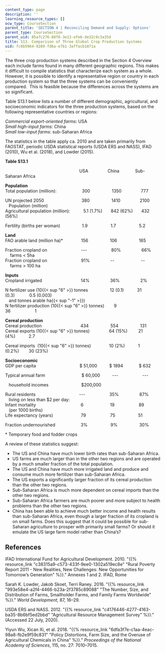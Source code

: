 ```yaml
---
content_type: page
description: ''
learning_resource_types: []
ocw_type: CourseSection
parent_title: 'SECTION 4 | Reconciling Demand and Supply: Options'
parent_type: CourseSection
parent_uid: 85a7c276-88f8-3e13-efe6-de32c9c3a35d
title: S13. Comparison of Three Global Crop Production Systems
uid: fc6b5964-9289-fd6a-e7b1-3affacb1871a
---
```


The three crop production systems described in the Section 4 Overview each include farms found in many different geographic regions. This makes it difficult to compile statistics that characterize each system as a whole. However, it is possible to identify a representative region or country in each production system so that the three systems can be conveniently compared.  This is feasible because the differences across the systems are so significant.

Table S13.1 below lists a number of different demographic, agricultural, and socioeconomic indicators for the three production systems, based on the following representative countries or regions:

_Commercial export-oriented_ _farms_: USA  
_Small high-input_ _farms_: China  
_Small low-input farms_: sub-Saharan Africa

The statistics in the table apply ca. 2010 and are taken primarily from FAOSTAT, periodic USDA statistical reports (USDA ERS and NASS), IFAD (2010), Wu et al. (2018), and Lowder (2015).

**Table S13.1**

                                                        USA                China             Sub-Saharan Africa

**Population**  
Total population (million):                     300                  1350                777

UN projected 2050                               380                  1410                2100  
   Population (million)  
Agricultural population (million):           5.1 (1.7%)       842 (62%)       432 (56%)

Fertility (births per woman)                  1.9                   1.7                   5.2

**Land**  
FAO arable land (million ha)\*               156                  106                  165

Fraction cropland on                            ---                    80%                 66%  
    farms \< 5ha  
Fraction cropland on                            91%                 --                      --  
    farms > 100 ha                                                                                        

**Inputs**  
Cropland irrigated                                14%                 36%                 2%

N fertilizer use (10{{< sup "6" >}} tonnes                  12 (0.1)           31 (0.3)            0.5 (0.003)  
   and tonnes arable ha{{< sup "\-1" >}})  
N fertilizer production (10{{< sup "6" >}} tonnes)        9                    36                    1

**Cereal production**  
Cereal production                                434                  554                  131  
Cereal exports (10{{< sup "6" >}} tonnes)                64 (15%)         21 (4%)           2.7

Cereal imports  (10{{< sup "6" >}} tonnes)               10 (2%)           1   (0.2%)        30 (23%)

**Socioeconomic**  
GDP per capita                                    $ 51,000          $ 1894             $ 632

Typical annual farm                              $ 60,000          ---                    ---

   household incomes                           $200,000

Rural residents                                    ---                    35%                 87%  
   living on less than $2 per day:  
Infant mortality                                     6                      19                    89  
   (per 1000 births)                                                                                
Life expectancy (years)                       79                    75                   51

Fraction undernourished                     3%                   9%                  30%

\* Temporary food and fodder crops

A review of these statistics suggest:

*   The US and China have much lower birth rates than sub-Saharan Africa.
*   US farms are much larger than in the other two regions and are operated by a much smaller fraction of the total population.
*   The US and China have much more irrigated land and produce and consume much more fertilizer than sub-Saharan Africa.
*   The US exports a significantly larger fraction of its cereal production than the other two regions.
*   Sub-Saharan Africa is much more dependent on cereal imports than the other two regions.
*   Sub-Saharan Africa farmers are much poorer and more subject to health problems than the other two regions.
*   China has been able to achieve much better income and health results than sub-Saharan Africa, even though a larger fraction of its cropland is on small farms. Does this suggest that it could be possible for sub-Saharan agriculture to prosper with primarily small farms? Or should it emulate the US large farm model rather than China’s?

References
----------

IFAD International Fund for Agricultural Development. 2010. "{{% resource_link "c38315a9-c573-433f-9ee0-1302a519ec8e" "Rural Poverty Report 2011 - New Realities, New Challenges: New Opportunities for Tomorrow’s Generation" %}}." Annexes 1 and 2. IFAD, Rome

Sarah K. Lowder, Jakob Skoet, Terri Raney. 2016. "{{% resource_link "993e58e4-a2f4-4466-b23a-2f3785c89088" "The Number, Size, and Distribution of Farms, Smallholder Farms, and Family Farms Worldwide" %}}." _World Development,_ 87, 16–29.

USDA ERS and NASS. 2012. "{{% resource_link "c4176446-4277-4163-ba35-8b6bf5ed2bbd" "Agricultural Resource Management Survey" %}}." (Accessed 22 July, 2020).

Yiyun Wu, Xican Xi, et al. 2018. "{{% resource_link "6dfa3f7e-c1aa-4eac-98a8-fb2e9f59c831" "Policy Distortions, Farm Size, and the Overuse of Agricultural Chemicals in China" %}}." _Proceedings of the National Academy of Sciences_, 115, no. 27: 7010–7015.